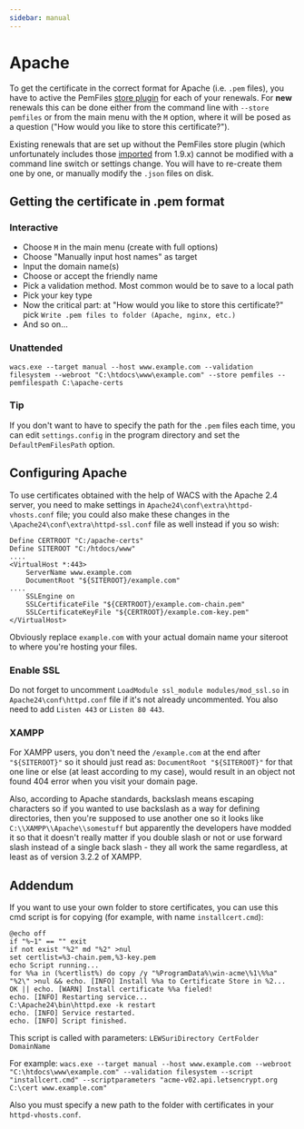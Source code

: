 ```yaml
---
sidebar: manual
---
```


# Apache
To get the certificate in the correct format for Apache (i.e. `.pem` files), you have to active 
the PemFiles [store plugin](/win-acme/reference/plugins/store/pemfiles) for each of your renewals. 
For **new** renewals this can be done either from the command line with `--store pemfiles` or 
from the main menu with the `M` option, where it will be posed as a question ("How would you 
like to store this certificate?"). 

Existing renewals that are set up without the PemFiles store plugin (which unfortunately 
includes those [imported](/win-acme/manual/upgrading/to-v2.0.0) from 1.9.x) 
cannot be modified with a command line switch or settings change. You will have to re-create 
them one by one, or manually modify the `.json` files on disk.

## Getting the certificate in .pem format

### Interactive
- Choose `M` in the main menu (create with full options)
- Choose "Manually input host names" as target
- Input the domain name(s)
- Choose or accept the friendly name
- Pick a validation method. Most common would be to save to a local path
- Pick your key type
- Now the critical part: at "How would you like to store this certificate?" pick `Write .pem files to folder (Apache, nginx, etc.)`
- And so on...

### Unattended 
`wacs.exe --target manual --host www.example.com --validation filesystem --webroot "C:\htdocs\www\example.com" --store pemfiles --pemfilespath C:\apache-certs`

### Tip
If you don't want to have to specify the path for the `.pem` files each time, you can 
edit `settings.config` in the program directory and set the `DefaultPemFilesPath` 
option.
     
## Configuring Apache
To use certificates obtained with the help of WACS with the Apache 2.4 server, you need 
to make settings in `Apache24\conf\extra\httpd-vhosts.conf` file; you could also make 
these changes in the `\Apache24\conf\extra\httpd-ssl.conf` file as well instead if 
you so wish:

```
Define CERTROOT "C:/apache-certs"
Define SITEROOT "C:/htdocs/www"
....
<VirtualHost *:443>
    ServerName www.example.com
    DocumentRoot "${SITEROOT}/example.com"
....
    SSLEngine on
    SSLCertificateFile "${CERTROOT}/example.com-chain.pem"
    SSLCertificateKeyFile "${CERTROOT}/example.com-key.pem"
</VirtualHost>
```

Obviously replace `example.com` with your actual domain name your siteroot to 
where you're hosting your files. 

### Enable SSL 
Do not forget to uncomment `LoadModule ssl_module modules/mod_ssl.so` in `Apache24\conf\httpd.conf` 
file if it's not already uncommented. You also need to add `Listen 443` or `Listen 80 443`. 

### XAMPP
For XAMPP users, you don't need the `/example.com` at the end after `"${SITEROOT}"` so it 
should just read as: `DocumentRoot "${SITEROOT}"` for that one line or else 
(at least according to my case), would result in an object not found 404 error 
when you visit your domain page. 

Also, according to Apache standards, backslash means escaping characters so if you wanted to 
use backslash as a way for defining directories, then you're supposed to use another one 
so it looks like `C:\\XAMPP\\Apache\\somestuff` but apparently the developers have modded 
it so that it doesn't really matter if you double slash or not or use forward slash instead 
of a single back slash - they all work the same regardless, at least as of version 
3.2.2 of XAMPP.

## Addendum
If you want to use your own folder to store certificates, you can use this cmd script is 
for copying (for example, with name `installcert.cmd`):

```
@echo off
if "%~1" == "" exit
if not exist "%2" md "%2" >nul
set certlist=%3-chain.pem,%3-key.pem
echo Script running...
for %%a in (%certlist%) do copy /y "%ProgramData%\win-acme\%1\%%a" "%2\" >nul && echo. [INFO] Install %%a to Certificate Store in %2... OK || echo. [WARN] Install certificate %%a fieled!
echo. [INFO] Restarting service...
C:\Apache24\bin\httpd.exe -k restart
echo. [INFO] Service restarted.
echo. [INFO] Script finished.
```
This script is called with parameters:
`LEWSuriDirectory CertFolder DomainName`

For example:
`wacs.exe --target manual --host www.example.com --webroot "C:\htdocs\www\example.com" --validation filesystem --script "installcert.cmd" --scriptparameters "acme-v02.api.letsencrypt.org C:\cert www.example.com"`

Also you must specify a new path to the folder with certificates in your `httpd-vhosts.conf`.